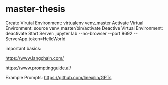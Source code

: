 # master-thesis

Create Virutal Environment: virtualenv venv_master
Activate Virtual Environment: source venv_master/bin/activate
Deactive Virtual Environment: deactivate
Start Server: jupyter lab --no-browser --port 9692 --ServerApp.token=HelloWorld

important basics:

https://www.langchain.com/

https://www.promptingguide.ai/

Example Prompts:
https://github.com/linexjlin/GPTs
